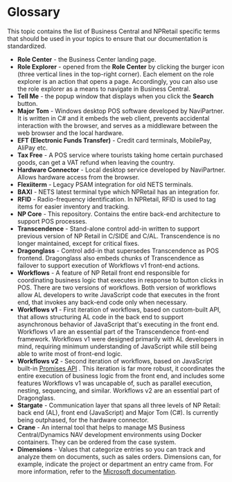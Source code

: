 # Glossary 

This topic contains the list of Business Central and NPRetail specific terms that should be used in your topics to ensure that our documentation is standardized.

- **Role Center** - the Business Center landing page.
- **Role Explorer** - opened from the **Role Center** by clicking the burger icon (three vertical lines in the top-right corner). Each element on the role explorer is an action that opens a page. Accordingly, you can also use the role explorer as a means to navigate in Business Central.
- **Tell Me** - the popup window that displays when you click the **Search** button.
- **Major Tom** - Windows desktop POS software developed by NaviPartner. It is written in C# and it embeds the web client, prevents accidental interaction with the browser, and serves as a middleware between the web browser and the local hardware.
- **EFT (Electronic Funds Transfer)** - Credit card terminals, MobilePay, AliPay etc.
- **Tax Free** - A POS service where tourists taking home certain purchased goods, can get a VAT refund when leaving the country.
- **Hardware Connector** - Local desktop service developed by NaviPartner. Allows hardware access from the browser.
- **Flexiiterm** - Legacy PSAM integration for old NETS terminals.
- **BAXI** - NETS latest terminal type which NPRetail has an integration for.
- **RFID** - Radio-frequency identification. In NPRetail, RFID is used to tag items for easier inventory and tracking.
- **NP Core** - This repository. Contains the entire back-end architecture to support POS processes.
- **Transcendence** - Stand-alone control add-in written to support previous version of NP Retail in C/SIDE and C/AL. Transcendence is no longer maintained, except for critical fixes.
- **Dragonglass** - Control add-in that supersedes Transcendence as POS frontend. Dragonglass also embeds chunks of Transcendence as failover to support execution of Workflows v1 front-end actions.
- **Workflows** - A feature of NP Retail front end responsible for coordinating business logic that executes in response to button clicks in POS. There are two versions of workflows. Both version of workflows allow AL developers to write JavaScript code that executes in the front end, that invokes any back-end code only when necessary.
- **Workflows v1** - First iteration of workflows, based on custom-built API, that allows structuring AL code in the back end to support asynchronous behavior of JavaScript that's executing in the front end. Workflows v1 are an essential part of the Transcendence front-end framework. Workflows v1 were designed primarily with AL developers in mind, requiring minimum understanding of JavaScript while still being able to write most of front-end logic.
- **Workflows v2** - 	Second iteration of workflows, based on JavaScript built-in [Promises API](https://developer.mozilla.org/en-US/docs/Web/JavaScript/Reference/Global_Objects/Promise) . This iteration is far more robust, it coordinates the entire execution of business logic from the front end, and includes some features Workflows v1 was uncapable of, such as parallel execution, nesting, sequencing, and similar. Workflows v2 are an essential part of Dragonglass.
- **Stargate** - Communication layer that spans all three levels of NP Retail: back end (AL), front end (JavaScript) and Major Tom (C#). Is currently being outphased, for the hardware connector.
- **Crane** - An internal tool that helps to manage MS Business Central/Dynamics NAV development environments using Docker containers. They can be ordered from the case system.
- **Dimensions** - Values that categorize entries so you can track and analyze them on documents, such as sales orders. Dimensions can, for example, indicate the project or department an entry came from. For more information, refer to the [Microsoft documentation](https://docs.microsoft.com/en-us/dynamics365/business-central/finance-dimensions).
